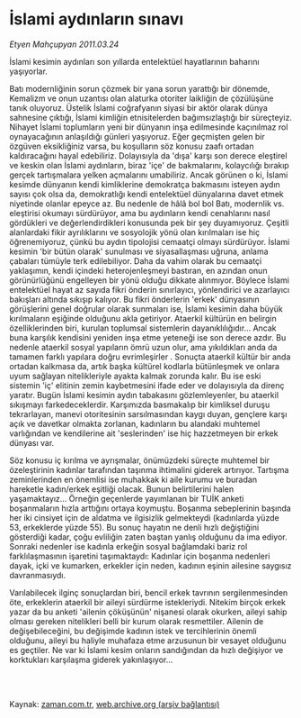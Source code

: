 # İslami aydınların sınavı

*Etyen Mahçupyan 2011.03.24*

<td class="columnist-detail">
<p>İslami kesimin aydınları son yıllarda entelektüel hayatlarının baharını yaşıyorlar.</p>
<p>
<div id="haberMetinDiv">
<p>Batı modernliğinin sorun çözmek bir yana sorun yarattığı bir dönemde, Kemalizm ve onun uzantısı olan alaturka otoriter laikliğin de çözülüşüne tanık oluyoruz. Üstelik İslami coğrafyanın siyasi bir aktör olarak dünya sahnesine çıktığı, İslami kimliğin etnisitelerden bağımsızlaştığı bir süreçteyiz. Nihayet İslami toplumların yeni bir dünyanın inşa edilmesinde kaçınılmaz rol oynayacağının anlaşıldığı günleri yaşıyoruz. Eğer geçmişten gelen bir özgüven eksikliğiniz varsa, bu koşulların söz konusu zaafı ortadan kaldıracağını hayal edebiliriz. Dolayısıyla da 'dışa' karşı son derece eleştirel ve keskin olan İslami aydınların, biraz 'içe' de bakmalarını, kolaycılığı bırakıp gerçek tartışmalara yelken açmalarını umabiliriz. Ancak görünen o ki, İslami kesimde dünyanın kendi kimliklerine demokratça bakmasını isteyen aydın sayısı çok olsa da, demokratlığı kendi entelektüel dünyalarına davet etmek niyetinde olanlar epeyce az. Bu nedenle de hâlâ bol bol Batı, modernlik vs. eleştirisi okumayı sürdürüyor, ama bu aydınların kendi cenahlarını nasıl gördükleri ve değerlendirdikleri konusunda pek bir şey duyamıyoruz. Çeşitli alanlardaki fikir ayrılıklarını ve sosyolojik yönü olan kırılmaları ise hiç öğrenemiyoruz, çünkü bu aydın tipolojisi cemaatçi olmayı sürdürüyor. İslami kesimin 'bir bütün olarak' sunulması ve siyasallaşması uğruna, anlama çabaları tümüyle terk edilebiliyor. Daha da vahim olarak bu cemaatçi yaklaşımın, kendi içindeki heterojenleşmeyi bastıran, en azından onun görünürlüğünü engelleyen bir yönü olduğu dikkate alınmıyor. Böylece İslami entelektüel hayat az sayıda fikri önderin sınırlayıcı, yönlendirici ve azarlayıcı bakışları altında sıkışıp kalıyor. Bu fikri önderlerin 'erkek' dünyasının görüşlerini genel doğrular olarak sunmaları ise, İslami kesimin daha büyük kırılmaların eşiğinde olduğunu akla getiriyor. Ataerkil kültürün en belirgin özelliklerinden biri, kurulan toplumsal sistemlerin dayanıklılığıdır... Ancak buna karşılık kendisini yeniden inşa etme yeteneği ise son derece azdır. Bu nedenle ataerkil sosyal yapıların ömrü uzun olur, ama yıkıldıkları anda da tamamen farklı yapılara doğru evrimleşirler . Sonuçta ataerkil kültür bir anda ortadan kalkmasa da, artık başka kültürel kodlarla bütünleşmek ve onlara uyum sağlayan nitelikleriyle ayakta kalmak zorunda kalır. Bu ise eski sistemin 'iç' elitinin zemin kaybetmesini ifade eder ve dolayısıyla da direnç yaratır. Bugün İslami kesimin aydın tabakasını gözlemleyenler, bu ataerkil sıkışmayı farkedeceklerdir. Karşımızda basmakalıp bir kimliksel duruşu tekrarlayan, manevi otoritesinin sarsılmasından kaygı duyan, gençlere karşı açık ve davetkar olmakta zorlanan, kadınların bu alandaki muhtemel varlığından ve kendilerine ait 'seslerinden' ise hiç hazzetmeyen bir erkek dünyası var. 
<p>Söz konusu iç kırılma ve ayrışmalar, önümüzdeki süreçte muhtemel bir özeleştirinin kadınlar tarafından taşınma ihtimalini giderek artırıyor. Tartışma zeminlerinden en önemlisi ise muhakkak ki aile kurumu ve buradan hareketle kadın/erkek eşitliği olacak. Bunun belirtilerini halen yaşamaktayız... Örneğin geçenlerde yayımlanan bir TUİK anketi boşanmaların hızla arttığını ortaya koymuştu. Boşanma sebeplerinin başında her iki cinsiyet için de aldatma ve ilgisizlik gelmekteydi (kadınlarda yüzde 53, erkeklerde yüzde 55). Bu sonuç hayatın ne denli hızlı değiştiğini gösterdiği kadar, çoğu evliliğin zaten baştan yanlış olduğunu da ima ediyor. Sonraki nedenler ise kadınla erkeğin sosyal bağlamdaki bariz rol farklılaşmasının işaretini taşımaktaydı: Kadınlar için boşanma nedenleri dayak, içki ve kumarken, erkekler için neden, kadının eşinin ailesine saygısız davranmasıydı.
<p>Varılabilecek ilginç sonuçlardan biri, bencil erkek tavrının sergilenmesinden öte, erkeklerin ataerkil bir aileyi sürdürme istekleriydi. Nitekim birçok erkek yazar da bu anketi 'ailenin çöküşünün' nişanesi olarak okurken, aileyi sahip olması gereken nitelikleri belli bir kurum olarak resmettiler. Ailenin de değişebileceğini, bu değişimde kadının istek ve tercihlerinin önemli olduğunu, aileyi bu haliyle muhafaza etme arzusunun bir vesayet olduğunu es geçtiler. Ne var ki İslami kesim onların sandığından da hızlı değişiyor ve korktukları karşılaşma giderek yakınlaşıyor... </p></p></p></div>
</p>


<p><br>
		 </br></p></td>

Kaynak: [zaman.com.tr](http://zaman.com.tr/yazar.do?yazino=1111897), [web.archive.org (arşiv bağlantısı)](http://web.archive.org/web/20120315191639/http://www.zaman.com.tr/yazar.do?yazino=1111897)
